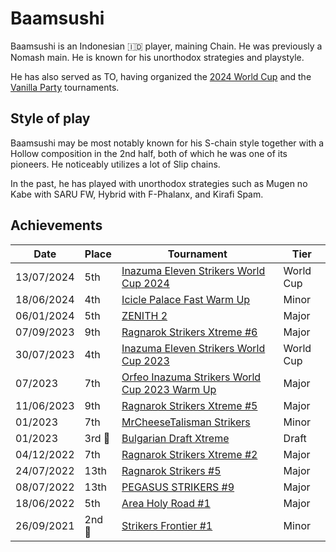 # Baamsushi

Baamsushi is an Indonesian :indonesia: player, maining Chain. He was previously a Nomash main. He is known for his unorthodox strategies and playstyle. 

He has also served as TO, having organized the [2024 World Cup](../../tournaments/worldcup24.md) and the [Vanilla Party](../../tournaments/vp/vpmain.md) tournaments.

## Style of play

Baamsushi may be most notably known for his S-chain style together with a Hollow composition in the 2nd half, both of which he was one of its pioneers. He noticeably utilizes a lot of Slip chains. 

In the past, he has played with unorthodox strategies such as Mugen no Kabe with SARU FW, Hybrid with F-Phalanx, and Kirafi Spam.

## Achievements

| Date | Place | Tournament | Tier |
| - | - | - | - |
| 13/07/2024 | 5th | [Inazuma Eleven Strikers World Cup 2024](../../tournaments/worldcup24.md) | World Cup |
| 18/06/2024 | 4th | [Icicle Palace Fast Warm Up](../../tournaments/icicle/iciclewarmup.md) | Minor |
| 06/01/2024 | 5th | [ZENITH 2](../../tournaments/misc/zenith2.md) | Major |
| 07/09/2023 | 9th | [Ragnarok Strikers Xtreme #6](../../tournaments/ragna/ragnax6.md) | Major |
| 30/07/2023 | 4th | [Inazuma Eleven Strikers World Cup 2023](../../tournaments/worldcup23.md) | World Cup |
| 07/2023 | 7th | [Orfeo Inazuma Strikers World Cup 2023 Warm Up](../../tournaments/orfeo/orfeowc.md) | Major |
| 11/06/2023 | 9th | [Ragnarok Strikers Xtreme #5](../../tournaments/ragna/ragnax5.md) | Major |
| 01/2023 | 7th | [MrCheeseTalisman Strikers](../../tournaments/misc/cheese1.md) | Minor |
| 01/2023 |3rd :3rd_place_medal: | [Bulgarian Draft Xtreme](../../tournaments/draft/bgdraftx.md) | Draft |
| 04/12/2022 | 7th | [Ragnarok Strikers Xtreme #2](../../tournaments/ragna/ragnax2.md) | Major |
| 24/07/2022 | 13th | [Ragnarok Strikers #5](../../tournaments/ragna/ragna5.md) | Major |
| 08/07/2022 | 13th | [PEGASUS STRIKERS #9](../../tournaments/pegasus/pegasus9.md) | Major |
| 18/06/2022 | 5th | [Area Holy Road #1](../../tournaments/area/holyroad1.md) | Major |
| 26/09/2021 |2nd :2nd_place_medal: | [Strikers Frontier #1](../../tournaments/sf/sf1.md) | Minor |
